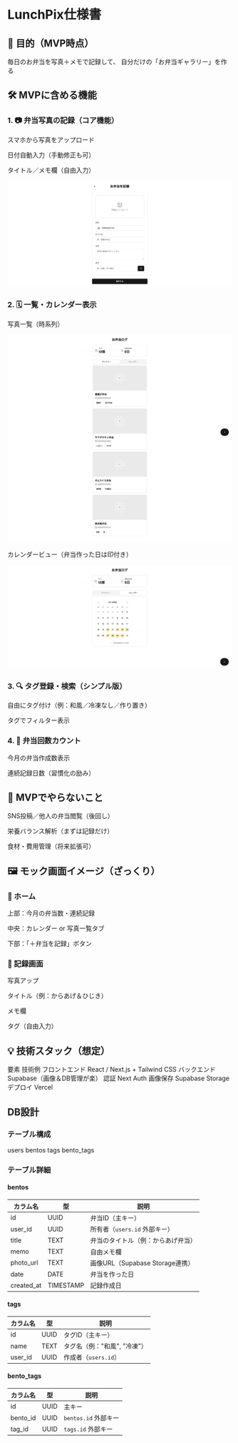 # LunchPix仕様書

## 🎯 目的（MVP時点）
毎日のお弁当を写真＋メモで記録して、
自分だけの「お弁当ギャラリー」を作る

## 🛠 MVPに含める機能

### 1. 📷 弁当写真の記録（コア機能）
スマホから写真をアップロード

日付自動入力（手動修正も可）

タイトル／メモ欄（自由入力）

![弁当写真の記録](./launch_register.png)

### 2. 🗓 一覧・カレンダー表示
写真一覧（時系列）

![写真一覧](./lauch_list.png)

カレンダービュー（弁当作った日は印付き）

![カレンダービュー](./calender.png)

### 3. 🔍 タグ登録・検索（シンプル版）
自由にタグ付け（例：和風／冷凍なし／作り置き）

タグでフィルター表示

### 4. 🧮 弁当回数カウント
今月の弁当作成数表示

連続記録日数（習慣化の励み）

## 🧪 MVPでやらないこと
SNS投稿／他人の弁当閲覧（後回し）

栄養バランス解析（まずは記録だけ）

食材・費用管理（将来拡張可）

## 🖼 モック画面イメージ（ざっくり）

### 📱 ホーム
上部：今月の弁当数・連続記録

中央：カレンダー or 写真一覧タブ

下部：「＋弁当を記録」ボタン




### 📱 記録画面
写真アップ

タイトル（例：からあげ＆ひじき）

メモ欄

タグ（自由入力）

## 💡 技術スタック（想定）
要素	技術例
フロントエンド	React / Next.js + Tailwind CSS
バックエンド	Supabase（画像＆DB管理が楽）
認証	Next Auth
画像保存	Supabase Storage
デプロイ	Vercel

## DB設計

### テーブル構成
users
bentos
tags
bento_tags

### テーブル詳細

#### bentos
| カラム名        | 型         | 説明                        |
| ----------- | --------- | ------------------------- |
| id          | UUID      | 弁当ID（主キー）                 |
| user\_id    | UUID      | 所有者（`users.id` 外部キー）      |
| title       | TEXT      | 弁当のタイトル（例：からあげ弁当）         |
| memo        | TEXT      | 自由メモ欄                     |
| photo\_url  | TEXT      | 画像URL（Supabase Storage連携） |
| date        | DATE      | 弁当を作った日                   |
| created\_at | TIMESTAMP | 記録作成日                     |

#### tags
| カラム名     | 型    | 説明                |
| -------- | ---- | ----------------- |
| id       | UUID | タグID（主キー）         |
| name     | TEXT | タグ名（例："和風", "冷凍"） |
| user\_id | UUID | 作成者（`users.id`）   |

#### bento_tags
| カラム名      | 型    | 説明               |
| --------- | ---- | ---------------- |
| id        | UUID | 主キー              |
| bento\_id | UUID | `bentos.id` 外部キー |
| tag\_id   | UUID | `tags.id` 外部キー   |
